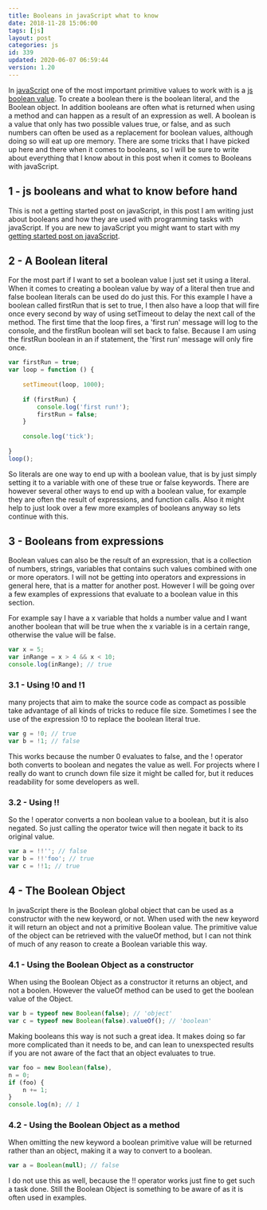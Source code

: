 ```yaml
---
title: Booleans in javaScript what to know
date: 2018-11-28 15:06:00
tags: [js]
layout: post
categories: js
id: 339
updated: 2020-06-07 06:59:44
version: 1.20
---
```


In [javaScript](https://en.wikipedia.org/wiki/JavaScript) one of the most important primitive values to work with is a [js boolean value](https://developer.mozilla.org/en-US/docs/Web/JavaScript/Reference/Global_Objects/Boolean). To create a boolean there is the boolean literal, and the Boolean object. In addition booleans are often what is returned when using a method and can happen as a result of an expression as well. A boolean is a value that only has two possible values true, or false, and as such numbers can often be used as a replacement for boolean values, although doing so will eat up ore memory. There are some tricks that I have picked up here and there when it comes to booleans, so I will be sure to write about everything that I know about in this post when it comes to Booleans with javaScript.

<!-- more -->

## 1 - js booleans and what to know before hand

This is not a getting started post on javaScript, in this post I am writing just about booleans and how they are used with programming tasks with javaScript. If you are new to javaScript you might want to start with my [getting started post on javaScript](/2018/11/27/js-getting-started/).

## 2 - A Boolean literal

For the most part if I want to set a boolean value I just set it using a literal. When it comes to creating a boolean value by way of a literal then true and false boolean literals can be used do do just this. For this example I have a boolean called firstRun that is set to true, I then also have a loop that will fire once every second by way of using setTimeout to delay the next call of the method. The first time that the loop fires, a 'first run' message will log to the console, and the firstRun boolean will set back to false. Because I am using the firstRun boolean in an if statement, the 'first run' message will only fire once.

```js
var firstRun = true;
var loop = function () {
 
    setTimeout(loop, 1000);
 
    if (firstRun) {
        console.log('first run!');
        firstRun = false;
    }
 
    console.log('tick');
 
}
loop();
```

So literals are one way to end up with a boolean value, that is by just simply setting it to a variable with one of these true or false keywords. There are however several other ways to end up with a boolean value, for example they are often the result of expressions, and function calls. Also it might help to just look over a few more examples of booleans anyway so lets continue with this.

## 3 - Booleans from expressions

Boolean values can also be the result of an expression, that is a collection of numbers, strings, variables that contains such values combined with one or more operators. I will not be getting into operators and expressions in general here, that is a matter for another post. However I will be going over a few examples of expressions that evaluate to a boolean value in this section. 

For example say I have a x variable that holds a number value and I want another boolean that will be true when the x variable is in a certain range, otherwise the value will be false.

```js
var x = 5;
var inRange = x > 4 && x < 10;
console.log(inRange); // true
```

### 3.1 - Using !0 and !1

many projects that aim to make the source code as compact as possible take advantage of all kinds of tricks to reduce file size. Sometimes I see the use of the expression !0 to replace the boolean literal true.

```js
var g = !0; // true
var b = !1; // false
```

This works because the number 0 evaluates to false, and the ! operator both converts to boolean and negates the value as well. For projects where I really do want to crunch down file size it might be called for, but it reduces readability for some developers as well.

### 3.2 - Using !!

So the ! operator converts a non boolean value to a boolean, but it is also negated. So just calling the operator twice will then negate it back to its original value.

```js
var a = !!''; // false
var b = !!'foo'; // true
var c = !!1; // true
```

## 4 - The Boolean Object

In javaScript there is the Boolean global object that can be used as a constructor with the new keyword, or not. When used with the new keyword it will return an object and not a primitive Boolean value. The primitive value of the object can be retrieved with the valueOf method, but I can not think of much of any reason to create a Boolean variable this way.

### 4.1 - Using the Boolean Object as a constructor

When using the Boolean Object as a constructor it returns an object, and not a boolen. However the valueOf method can be used to get the boolean value of the Object.

```js
var b = typeof new Boolean(false); // 'object'
var c = typeof new Boolean(false).valueOf(); // 'boolean'
```

Making booleans this way is not such a great idea. It makes doing so far more complicated than it needs to be, and can lean to unexspected results if you are not aware of the fact that an object evaluates to true.

```js
var foo = new Boolean(false),
n = 0;
if (foo) {
    n += 1;
}
console.log(n); // 1
```

### 4.2 - Using the Boolean Object as a method

When omitting the new keyword a boolean primitive value will be returned rather than an object, making it a way to convert to a boolean.

```js
var a = Boolean(null); // false
```

I do not use this as well, because the !! operator works just fine to get such a task done. Still the Boolean Object is something to be aware of as it is often used in examples.

